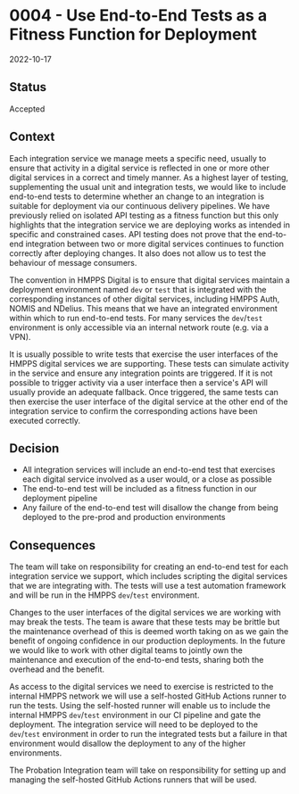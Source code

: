 # 0004 - Use End-to-End Tests as a Fitness Function for Deployment

2022-10-17

## Status

Accepted

## Context

Each integration service we manage meets a specific need, usually to ensure
that activity in a digital service is reflected in one or more other digital
services in a correct and timely manner. As a highest layer of testing,
supplementing the usual unit and integration tests, we would like to include
end-to-end tests to determine whether an change to an integration is suitable
for deployment via our continuous delivery pipelines. We have previously
relied on isolated API testing as a fitness function but this only highlights
that the integration service we are deploying works as intended in specific
and constrained cases. API testing does not prove that the end-to-end
integration between two or more digital services continues to function
correctly after deploying changes. It also does not allow us to test the
behaviour of message consumers.

The convention in HMPPS Digital is to ensure that digital services maintain a
deployment environment named `dev` or `test` that is integrated with the
corresponding instances of other digital services, including HMPPS Auth, NOMIS
and NDelius. This means that we have an integrated environment within which to
run end-to-end tests. For many services the `dev`/`test` environment is only
accessible via an internal network route (e.g. via a VPN).

It is usually possible to write tests that exercise the user interfaces of the
HMPPS digital services we are supporting. These tests can simulate activity in
the service and ensure any integration points are triggered. If it is not
possible to trigger activity via a user interface then a service's API will
usually provide an adequate fallback. Once triggered, the same tests can then
exercise the user interface of the digital service at the other end of the
integration service to confirm the corresponding actions have been executed
correctly.

## Decision

- All integration services will include an end-to-end test that exercises each
  digital service involved as a user would, or a close as possible
- The end-to-end test will be included as a fitness function in our deployment
  pipeline
- Any failure of the end-to-end test will disallow the change from being
  deployed to the pre-prod and production environments

## Consequences

The team will take on responsibility for creating an end-to-end test for each
integration service we support, which includes scripting the digital services
that we are integrating with. The tests will use a test automation framework
and will be run in the HMPPS `dev`/`test` environment.

Changes to the user interfaces of the digital services we are working with may
break the tests. The team is aware that these tests may be brittle but the
maintenance overhead of this is deemed worth taking on as we gain the benefit
of ongoing confidence in our production deployments. In the future we would
like to work with other digital teams to jointly own the maintenance and
execution of the end-to-end tests, sharing both the overhead and the benefit.

As access to the digital services we need to exercise is restricted to the
internal HMPPS network we will use a self-hosted GitHub Actions runner to run
the tests. Using the self-hosted runner will enable us to include the internal
HMPPS `dev`/`test` environment in our CI pipeline and gate the deployment.
The integration service will need to be deployed to the `dev`/`test`
environment in order to run the integrated tests but a failure in that
environment would disallow the deployment to any of the higher environments.

The Probation Integration team will take on responsibility for setting up and
managing the self-hosted GitHub Actions runners that will be used.
